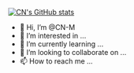 [![CN's GitHub stats](https://github-readme-stats.vercel.app/api?username=CN-M)](https://github.com/anuraghazra/github-readme-stats)


- 👋 Hi, I’m @CN-M
- 👀 I’m interested in ...
- 🌱 I’m currently learning ...
- 💞️ I’m looking to collaborate on ...
- 📫 How to reach me ...

<!---
CN-M/CN-M is a ✨ special ✨ repository because its `README.md` (this file) appears on your GitHub profile.
You can click the Preview link to take a look at your changes.
--->
